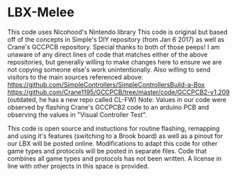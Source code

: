 # LBX-Melee
This code uses Nicohood's Nintendo library
This code is original but based off of the concepts in Simple's DIY repository (from Jan 6 2017) as well as Crane's GCCPCB repository. Special thanks to both of those peeps! I am unaware of any direct lines of code that matches either of the above repositories, but generally willing to make changes here to ensure we are not copying someone else's work unintentionally. Also willing to send visitors to the main sources referenced above:
https://github.com/SimpleControllers/SimpleControllersBuild-a-Box
https://github.com/Crane1195/GCCPCB/tree/master/code/GCCPCB2-v1.209 (outdated, he has a new repo called CL-FW)
Note: Values in our code were observed by flashing Crane's GCCPCB2 code to an arduino PCB and observing the values in "Visual Controller Test".

This code is open source and instuctions for routine flashing, remapping and using it's features (switching to a Brook board) as well as a pinout for our LBX will be posted online.
Modifications to adapt this code for other game types and protocols will be posted in separate files.
Code that combines all game types and protocols has not been written.
A license in line with other projects in this space is provided.
